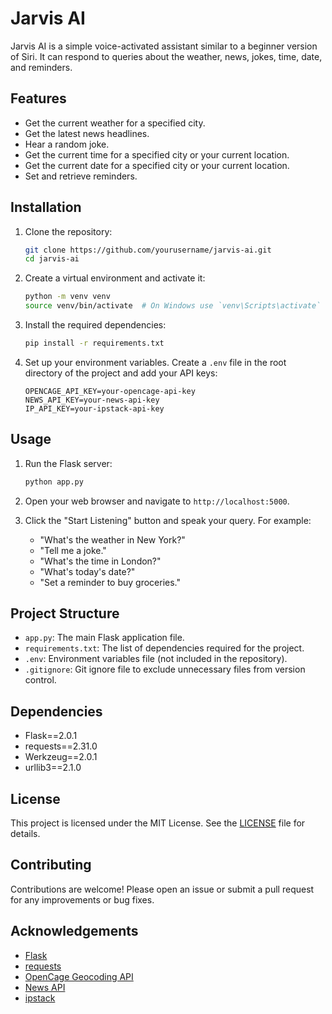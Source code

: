 # Jarvis AI

Jarvis AI is a simple voice-activated assistant similar to a beginner version of Siri. It can respond to queries about the weather, news, jokes, time, date, and reminders.

## Features

- Get the current weather for a specified city.
- Get the latest news headlines.
- Hear a random joke.
- Get the current time for a specified city or your current location.
- Get the current date for a specified city or your current location.
- Set and retrieve reminders.

## Installation

1. Clone the repository:

    ```sh
    git clone https://github.com/yourusername/jarvis-ai.git
    cd jarvis-ai
    ```

2. Create a virtual environment and activate it:

    ```sh
    python -m venv venv
    source venv/bin/activate  # On Windows use `venv\Scripts\activate`
    ```

3. Install the required dependencies:

    ```sh
    pip install -r requirements.txt
    ```

4. Set up your environment variables. Create a `.env` file in the root directory of the project and add your API keys:

    ```env
    OPENCAGE_API_KEY=your-opencage-api-key
    NEWS_API_KEY=your-news-api-key
    IP_API_KEY=your-ipstack-api-key
    ```

## Usage

1. Run the Flask server:

    ```sh
    python app.py
    ```

2. Open your web browser and navigate to `http://localhost:5000`.

3. Click the "Start Listening" button and speak your query. For example:
    - "What's the weather in New York?"
    - "Tell me a joke."
    - "What's the time in London?"
    - "What's today's date?"
    - "Set a reminder to buy groceries."

## Project Structure

- `app.py`: The main Flask application file.
- `requirements.txt`: The list of dependencies required for the project.
- `.env`: Environment variables file (not included in the repository).
- `.gitignore`: Git ignore file to exclude unnecessary files from version control.

## Dependencies

- Flask==2.0.1
- requests==2.31.0
- Werkzeug==2.0.1
- urllib3==2.1.0

## License

This project is licensed under the MIT License. See the [LICENSE](LICENSE) file for details.

## Contributing

Contributions are welcome! Please open an issue or submit a pull request for any improvements or bug fixes.

## Acknowledgements

- [Flask](https://flask.palletsprojects.com/)
- [requests](https://docs.python-requests.org/en/latest/)
- [OpenCage Geocoding API](https://opencagedata.com/)
- [News API](https://newsapi.org/)
- [ipstack](https://ipstack.com/)